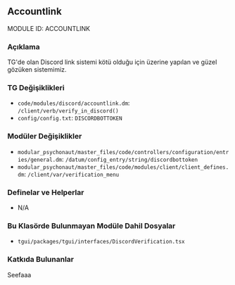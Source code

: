 ## Accountlink

MODULE ID: ACCOUNTLINK

### Açıklama

TG'de olan Discord link sistemi kötü olduğu için üzerine yapılan ve güzel gözüken sistemimiz.

### TG Değişiklikleri

- `code/modules/discord/accountlink.dm`: `/client/verb/verify_in_discord()`
- `config/config.txt`: `DISCORDBOTTOKEN`

### Modüler Değişiklikler

- `modular_psychonaut/master_files/code/controllers/configuration/entries/general.dm`: `/datum/config_entry/string/discordbottoken`
- `modular_psychonaut/master_files/code/modules/client/client_defines.dm`: `/client/var/verification_menu`

### Definelar ve Helperlar

- N/A

### Bu Klasörde Bulunmayan Modüle Dahil Dosyalar

- `tgui/packages/tgui/interfaces/DiscordVerification.tsx`

### Katkıda Bulunanlar

Seefaaa
